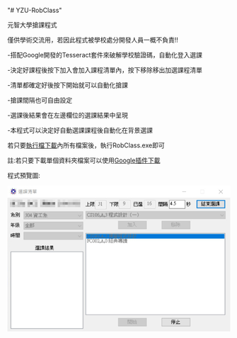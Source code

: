 "# YZU-RobClass" 

元智大學搶課程式

僅供學術交流用，若因此程式被學校處分開發人員一概不負責!!


-搭配Google開發的Tesseract套件來破解學校驗證碼，自動化登入選課

-決定好課程後按下加入會加入課程清單內，按下移除移出加選課程清單

-清單都確定好後按下開始就可以自動化搶課

-搶課間隔也可自由設定

-選課後結果會在左邊欄位的選課結果中呈現

-本程式可以決定好自動選課課程後自動化在背景選課

若只要[執行檔下載](https://github.com/jimmy801/YZU-RobClass/tree/master/bin/Debug/YZURobClass_Portable)內所有檔案後，執行RobClass.exe即可

註:若只要下載單個資料夾檔案可以使用[Google插件下載](https://chrome.google.com/webstore/detail/gitzip-for-github/ffabmkklhbepgcgfonabamgnfafbdlkn)

程式預覽圖:

![image](https://github.com/jimmy801/YZU-RobClass/blob/master/ScreenShot/00.png)
